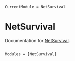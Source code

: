 ```@meta
CurrentModule = NetSurvival
```

# NetSurvival

Documentation for [NetSurvival](https://github.com/JuliaSurv/NetSurvival.jl).

```@index
```

```@autodocs
Modules = [NetSurvival]
```
